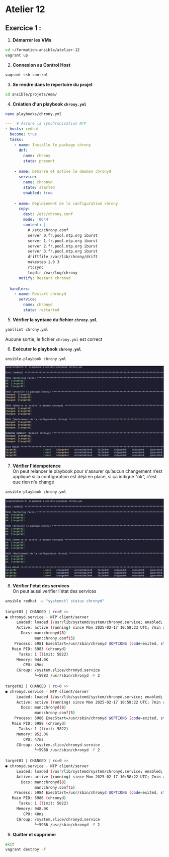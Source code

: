 # Atelier 12

## Exercice 1 : 

1. **Démarrer les VMs**  
```bash
cd ~/formation-ansible/atelier-12
vagrant up
```

2. **Connexion au Control Host**
```bash
vagrant ssh control
```

3. **Se rendre dans le repertoire du projet**
```bash
cd ansible/projets/ema/
```

4. **Création d'un playbook `chrony.yml`**
```bash
nano playbooks/chrony.yml
```
```yml
---  # Assure la synchronisation NTP
- hosts: redhat
  become: true
  tasks:
    - name: Installe le package chrony
      dnf:
        name: chrony
        state: present

    - name: Démarre et active le deamon chronyd
      service:
        name: chronyd
        state: started
        enabled: true

    - name: Déploiement de la configuration chrony
      copy:
        dest: /etc/chrony.conf
        mode: '0644'
        content: |
          # /etc/chrony.conf
          server 0.fr.pool.ntp.org iburst
          server 1.fr.pool.ntp.org iburst
          server 2.fr.pool.ntp.org iburst
          server 3.fr.pool.ntp.org iburst
          driftfile /var/lib/chrony/drift
          makestep 1.0 3
          rtcsync
          logdir /var/log/chrony
      notify: Restart chronyd

  handlers:
    - name: Restart chronyd
      service:
        name: chronyd
        state: restarted
```

5. **Vérifier la syntaxe du fichier `chrony.yml`**
```bash
yamllint chrony.yml
```
Aucune sortie, le fichier `chrony.yml` est correct

6. **Exécuter le playbook `chrony.yml`**
```bash
ansible-playbook chrony.yml
```

![chrony](assets/chrony.png)

7. **Vérifier l'idempotence** \
On peut relancer le playbook pour s'assurer qu’aucun changement n’est appliqué si la configuration est déjà en place, si ça indique "ok", c'est que rien n'a changé
```bash
ansible-playbook chrony.yml
```

![chrony2](assets/chrony2.png)

8. **Vérifier l'état des services** \
On peut aussi verifier l'état des services 
```bash
ansible redhat -a "systemctl status chronyd"

target03 | CHANGED | rc=0 >>
● chronyd.service - NTP client/server
     Loaded: loaded (/usr/lib/systemd/system/chronyd.service; enabled; preset: enabled)
     Active: active (running) since Mon 2025-02-17 10:58:23 UTC; 7min ago
       Docs: man:chronyd(8)
             man:chrony.conf(5)
    Process: 5981 ExecStart=/usr/sbin/chronyd $OPTIONS (code=exited, status=0/SUCCESS)
   Main PID: 5983 (chronyd)
      Tasks: 1 (limit: 5822)
     Memory: 944.0K
        CPU: 49ms
     CGroup: /system.slice/chronyd.service
             └─5983 /usr/sbin/chronyd -F 2

target02 | CHANGED | rc=0 >>
● chronyd.service - NTP client/server
     Loaded: loaded (/usr/lib/systemd/system/chronyd.service; enabled; preset: enabled)
     Active: active (running) since Mon 2025-02-17 10:58:22 UTC; 7min ago
       Docs: man:chronyd(8)
             man:chrony.conf(5)
    Process: 5986 ExecStart=/usr/sbin/chronyd $OPTIONS (code=exited, status=0/SUCCESS)
   Main PID: 5988 (chronyd)
      Tasks: 1 (limit: 5822)
     Memory: 952.0K
        CPU: 47ms
     CGroup: /system.slice/chronyd.service
             └─5988 /usr/sbin/chronyd -F 2

target01 | CHANGED | rc=0 >>
● chronyd.service - NTP client/server
     Loaded: loaded (/usr/lib/systemd/system/chronyd.service; enabled; preset: enabled)
     Active: active (running) since Mon 2025-02-17 10:58:22 UTC; 7min ago
       Docs: man:chronyd(8)
             man:chrony.conf(5)
    Process: 5984 ExecStart=/usr/sbin/chronyd $OPTIONS (code=exited, status=0/SUCCESS)
   Main PID: 5986 (chronyd)
      Tasks: 1 (limit: 5822)
     Memory: 948.0K
        CPU: 48ms
     CGroup: /system.slice/chronyd.service
             └─5986 /usr/sbin/chronyd -F 2
```

9. **Quitter et supprimer**
```bash
exit
vagrant destroy -f
```
